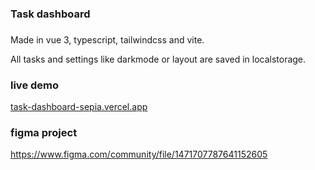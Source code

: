 <h3 align="left">Task dashboard</h3>

###

<p align="left">Made in vue 3, typescript, tailwindcss and vite.</p>
<p align="left">All tasks and settings like darkmode or layout are saved in localstorage.</p>

###

<h3>live demo</h3>
<a href="https://task-dashboard-sepia.vercel.app/">task-dashboard-sepia.vercel.app</a>

###

<h3>figma project</h3>
<a href="https://www.figma.com/community/file/1471707787641152605">https://www.figma.com/community/file/1471707787641152605</a>